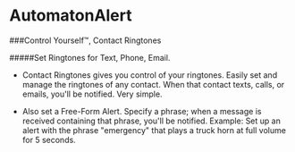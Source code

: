 # AutomatonAlert
###Control Yourself™, Contact Ringtones

#####Set Ringtones for Text, Phone, Email. 

* Contact Ringtones gives you control of your ringtones. Easily set and manage the ringtones of any contact. When that contact texts, calls, or emails, you'll be notified. Very simple.

* Also set a Free-Form Alert. Specify a phrase; when a message is received containing that phrase, you'll be notified. Example: Set up an alert with the phrase "emergency" that plays a truck horn at full volume for 5 seconds.
